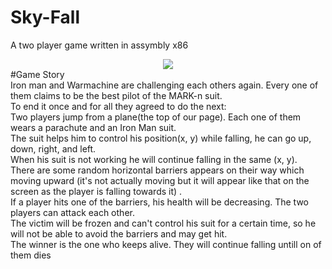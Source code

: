 # Sky-Fall
A two player game written in assymbly x86
<div align="center">
<img src="https://images.squarespace-cdn.com/content/v1/5a92133885ede1bd7a9024ba/1567775170400-3DC7MAUAXYFDDOPFWUIQ/ke17ZwdGBToddI8pDm48kN-sK9FzwL4FjOnl9CN-J4p7gQa3H78H3Y0txjaiv_0fDoOvxcdMmMKkDsyUqMSsMWxHk725yiiHCCLfrh8O1z4YTzHvnKhyp6Da-NYroOW3ZGjoBKy3azqku80C789l0utDZtPpOBQxo2JBkQVmNiM5yJ-pdeJjlVgPTAV3HvcZFvj47pMUetYyHxtiyQnhhA/Iron+Man+Flying.png?format=1000w"/>
</div>
#Game Story
</br>
Iron man and Warmachine are challenging each others again. Every one of them claims to be the best pilot of the MARK-n suit.
</br>
To end it once and for all they agreed to do the next:
</br>
Two players jump from a plane(the top of our page). Each one of them wears a parachute and an Iron Man suit.
</br>
The suit helps him to control his position(x, y) while falling, he can go up, down, right, and left.
</br>
When his suit is not working he will continue falling in the same (x, y). 
</br>
There are some random horizontal barriers appears on their way which moving upward (it's not actually moving but it will appear like that on the screen as the player is falling towards it) .
</br>
If a player hits one of the barriers, his health will be decreasing. The two players can attack each other.
</br>
The victim will be frozen and can't control his suit for a certain time, so he will not be able to avoid the barriers and may get hit. 
</br>
The winner is the one who keeps alive. They will continue falling untill on of them dies
